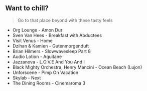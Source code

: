 Want to chill? 
-------------------------------------------------------------
> Go to that place beyond with these tasty feels
- Org Lounge - Amon Dur
- Sven Van Hees - Breakfast with Abductees
- Visit Venus - Home
- Dzihan & Kamien - Gutenmorgenduft
- Brian Hilmers - Slowwavesleep Part 8
- Audio Lotion - Aquitane
- Jazzanova - L.O.V.E And You And I
- Black Mighty Orchestra, Henry Mancini - Ocean Beach (Lujon)
- Unforscene - Pimp On Vacation
- Skylab - Next
- The Dining Rooms - Cinemaroma 3
